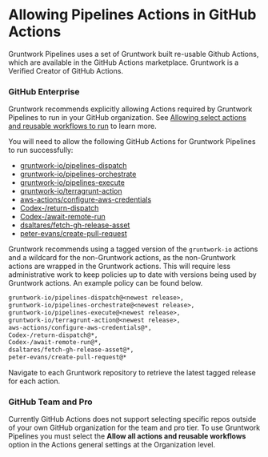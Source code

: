 # Allowing Pipelines Actions in GitHub Actions

Gruntwork Pipelines uses a set of Gruntwork built re-usable Github Actions, which are available in the GitHub Actions marketplace. Gruntwork is a Verified Creator of GitHub Actions.

### GitHub Enterprise

Gruntwork recommends explicitly allowing Actions required by Gruntwork Pipelines to run in your GitHub organization. See [Allowing select actions and reusable workflows to run](https://docs.github.com/en/enterprise-cloud@latest/admin/policies/enforcing-policies-for-your-enterprise/enforcing-policies-for-github-actions-in-your-enterprise#allowing-select-actions-and-reusable-workflows-to-run) to learn more.

You will need to allow the following GitHub Actions for Gruntwork Pipelines to run successfully:
- [gruntwork-io/pipelines-dispatch](https://github.com/gruntwork-io/pipelines-dispatch)
- [gruntwork-io/pipelines-orchestrate](https://github.com/gruntwork-io/pipelines-orchestrate)
- [gruntwork-io/pipelines-execute](https://github.com/gruntwork-io/pipelines-execute)
- [gruntwork-io/terragrunt-action](https://github.com/gruntwork-io/terragrunt-action)
- [aws-actions/configure-aws-credentials](https://github.com/aws-actions/configure-aws-credentials)
- [Codex-/return-dispatch](https://github.com/Codex-/return-dispatch)
- [Codex-/await-remote-run](https://github.com/Codex-/await-remote-run)
- [dsaltares/fetch-gh-release-asset](https://github.com/dsaltares/fetch-gh-release-asset)
- [peter-evans/create-pull-request](https://github.com/peter-evans/create-pull-request)

Gruntwork recommends using a tagged version of the `gruntwork-io` actions and a wildcard for the non-Gruntwork actions, as the non-Gruntwork actions are wrapped in the Gruntwork actions. This will require less administrative work to keep policies up to date with versions being used by Gruntwork actions. An example policy can be found below.

```txt
gruntwork-io/pipelines-dispatch@<newest release>,
gruntwork-io/pipelines-orchestrate@<newest release>,
gruntwork-io/pipelines-execute@<newest release>,
gruntwork-io/terragrunt-action@<newest release>,
aws-actions/configure-aws-credentials@*,
Codex-/return-dispatch@*,
Codex-/await-remote-run@*,
dsaltares/fetch-gh-release-asset@*,
peter-evans/create-pull-request@*
```

Navigate to each Gruntwork repository to retrieve the latest tagged release for each action.

### GitHub Team and Pro

Currently GitHub Actions does not support selecting specific repos outside of your own GitHub organization for the team and pro tier. To use Gruntwork Pipelines you must select the **Allow all actions and reusable workflows** option in the Actions general settings at the Organization level.

